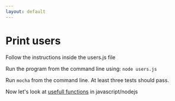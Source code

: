 ```yaml
---
layout: default
---
```


# Print users

Follow the instructions inside the users.js file

Run the program from the command line using: `node users.js`

Run `mocha` from the command line. At least three tests should pass.

Now let's look at [usefull functions](/node-tutorial/useful-functions-built-into-javascript.html) in javascript/nodejs   
